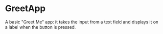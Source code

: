 # GreetApp
A basic "Greet Me" app: it takes the input from a text field and displays it on a label when the button is pressed.
